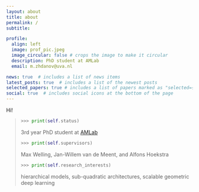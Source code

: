 ```yaml
---
layout: about
title: about
permalink: /
subtitle:

profile:
  align: left
  image: prof_pic.jpeg
  image_circular: false # crops the image to make it circular
  description: PhD student at AMLab
  email: m.zhdanov@uva.nl

news: true  # includes a list of news items
latest_posts: true  # includes a list of the newest posts
selected_papers: true # includes a list of papers marked as "selected={true}"
social: true  # includes social icons at the bottom of the page
---
```


Hi!

> ```python
> >>> print(self.status)
> ```
>3rd year PhD student at [AMLab](http://amlab.science.uva.nl/)
> ```python
> >>> print(self.supervisors)
> ```
>Max Welling, Jan-Willem van de Meent, and Alfons Hoekstra
> ```python
> >>> print(self.research_interests)
> ```
>hierarchical models, sub-quadratic architectures, scalable geometric deep learning